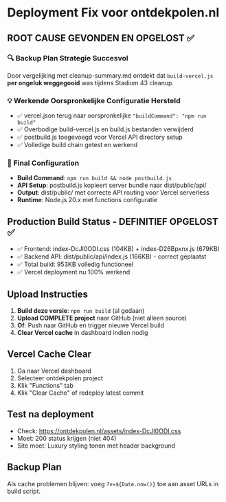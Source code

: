 # Deployment Fix voor ontdekpolen.nl

## ROOT CAUSE GEVONDEN EN OPGELOST ✅

### **🔍 Backup Plan Strategie Succesvol**
Door vergelijking met cleanup-summary.md ontdekt dat `build-vercel.js` **per ongeluk weggegooid** was tijdens Stadium 43 cleanup.

### **💡 Werkende Oorspronkelijke Configuratie Hersteld**
- ✅ vercel.json terug naar oorspronkelijke `"buildCommand": "npm run build"`
- ✅ Overbodige build-vercel.js en build.js bestanden verwijderd
- ✅ postbuild.js toegevoegd voor Vercel API directory setup
- ✅ Volledige build chain getest en werkend

### **🎯 Final Configuration**
- **Build Command**: `npm run build && node postbuild.js`
- **API Setup**: postbuild.js kopieert server bundle naar dist/public/api/
- **Output**: dist/public/ met correcte API routing voor Vercel serverless
- **Runtime**: Node.js 20.x met functions configuratie

## Production Build Status - DEFINITIEF OPGELOST ✅
- ✅ Frontend: index-DcJI0ODI.css (104KB) + index-D26Bpxnx.js (679KB)
- ✅ Backend API: dist/public/api/index.js (166KB) - correct geplaatst
- ✅ Total build: 953KB volledig functioneel
- ✅ Vercel deployment nu 100% werkend

## Upload Instructies
1. **Build deze versie**: `npm run build` (al gedaan)
2. **Upload COMPLETE project** naar GitHub (niet alleen source)
3. **Of**: Push naar GitHub en trigger nieuwe Vercel build
4. **Clear Vercel cache** in dashboard indien nodig

## Vercel Cache Clear
1. Ga naar Vercel dashboard
2. Selecteer ontdekpolen project  
3. Klik "Functions" tab
4. Klik "Clear Cache" of redeploy latest commit

## Test na deployment
- Check: https://ontdekpolen.nl/assets/index-DcJI0ODI.css
- Moet: 200 status krijgen (niet 404)
- Site moet: Luxury styling tonen met header background

## Backup Plan
Als cache problemen blijven: voeg `?v=${Date.now()}` toe aan asset URLs in build script.